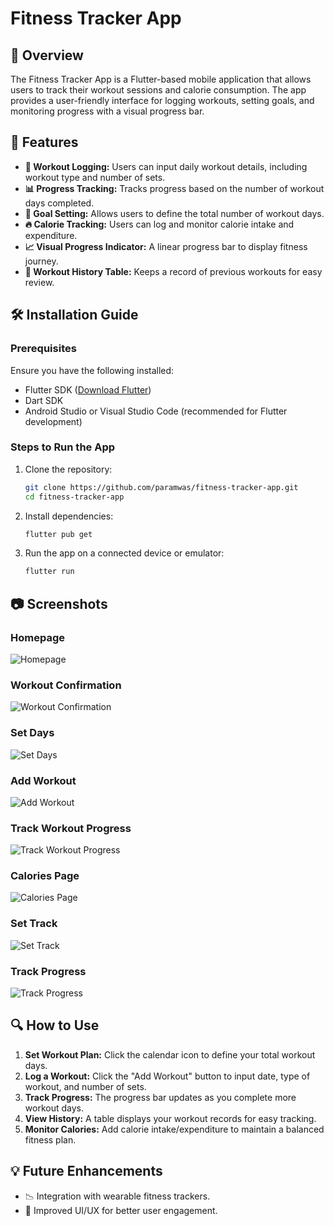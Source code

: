 # Fitness Tracker App

## 📌 Overview

The Fitness Tracker App is a Flutter-based mobile application that allows users to track their workout sessions and calorie consumption. The app provides a user-friendly interface for logging workouts, setting goals, and monitoring progress with a visual progress bar.

## 🚀 Features

- **📅 Workout Logging:** Users can input daily workout details, including workout type and number of sets.
- **📊 Progress Tracking:** Tracks progress based on the number of workout days completed.
- **🎯 Goal Setting:** Allows users to define the total number of workout days.
- **🔥 Calorie Tracking:** Users can log and monitor calorie intake and expenditure.
- **📈 Visual Progress Indicator:** A linear progress bar to display fitness journey.
- **📝 Workout History Table:** Keeps a record of previous workouts for easy review.

## 🛠️ Installation Guide

### Prerequisites

Ensure you have the following installed:

- Flutter SDK ([Download Flutter](https://flutter.dev/docs/get-started/install))
- Dart SDK
- Android Studio or Visual Studio Code (recommended for Flutter development)

### Steps to Run the App

1. Clone the repository:
   ```sh
   git clone https://github.com/paramwas/fitness-tracker-app.git
   cd fitness-tracker-app
   ```

2. Install dependencies:
   ```sh
   flutter pub get
   ```

3. Run the app on a connected device or emulator:
   ```sh
   flutter run
   ```

## 📷 Screenshots




### Homepage
![Homepage](https://drive.google.com/uc?id=1wfqGSA_JgcD3E-bqbfsMZNeyRaExAqPQ)

### Workout Confirmation
![Workout Confirmation](https://drive.google.com/uc?id=1HY-LBuuBSmzLYhEtb1kVaJQjXXs4MOBG)

### Set Days
![Set Days](https://drive.google.com/uc?id=1D5Z4L_-7nqY9cJnuE1zwyj8R_6zCh9zO)

### Add Workout
![Add Workout](https://drive.google.com/uc?id=1L1LIdMc1elPz4Om2qXqe1ifrTxupY_gZ)

### Track Workout Progress
![Track Workout Progress](https://drive.google.com/uc?id=1qRfVSOw-ZsJYbxGElDCYpR4cdqMyWZvD)

### Calories Page
![Calories Page](https://drive.google.com/uc?id=13BapBk2YXgW8d8Wgz4z0E-FGSWLB_r_p)

### Set Track
![Set Track](https://drive.google.com/uc?id=1btRwM95UDjaNOsGrhYN_MLYqudlfmq-E)

### Track Progress
![Track Progress](https://drive.google.com/uc?id=1_9ERRWj1J-CgtzY7SIUv8a70EokGLXy_)


## 🔍 How to Use

1. **Set Workout Plan:** Click the calendar icon to define your total workout days.
2. **Log a Workout:** Click the "Add Workout" button to input date, type of workout, and number of sets.
3. **Track Progress:** The progress bar updates as you complete more workout days.
4. **View History:** A table displays your workout records for easy tracking.
5. **Monitor Calories:** Add calorie intake/expenditure to maintain a balanced fitness plan.

## 💡 Future Enhancements


- 📉 Integration with wearable fitness trackers.
- 📱 Improved UI/UX for better user engagement.

